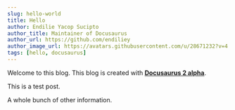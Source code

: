 ```yaml
---
slug: hello-world
title: Hello
author: Endilie Yacop Sucipto
author_title: Maintainer of Docusaurus
author_url: https://github.com/endiliey
author_image_url: https://avatars.githubusercontent.com/u/28671232?v=4
tags: [hello, docusaurus]
---
```


Welcome to this blog. This blog is created with [**Docusaurus 2 alpha**](https://docusaurus.io/).

<!--truncate-->

This is a test post.

A whole bunch of other information.
